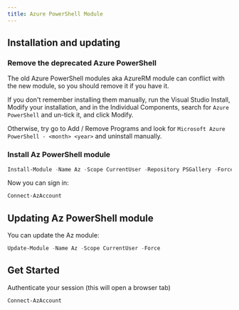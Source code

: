 ```yaml
---
title: Azure PowerShell Module
---
```


## Installation and updating

### Remove the deprecated Azure PowerShell

The old Azure PowerShell modules aka AzureRM module can conflict with the new module, so you should remove it if you have it.

If you don't remember installing them manually, run the Visual Studio Install, Modify your installation, and in the Individual Components, search for `Azure PowerShell` and un-tick it, and click Modify.

Otherwise, try go to Add / Remove Programs and look for `Microsoft Azure PowerShell - <month> <year>` and uninstall manually.

### Install Az PowerShell module

```powershell
Install-Module -Name Az -Scope CurrentUser -Repository PSGallery -Force
```

Now you can sign in:

```powershell
Connect-AzAccount
```

## Updating Az PowerShell module

You can update the Az module:

```powershell
Update-Module -Name Az -Scope CurrentUser -Force
```

## Get Started

Authenticate your session (this will open a browser tab)

```powershell
Connect-AzAccount
```
